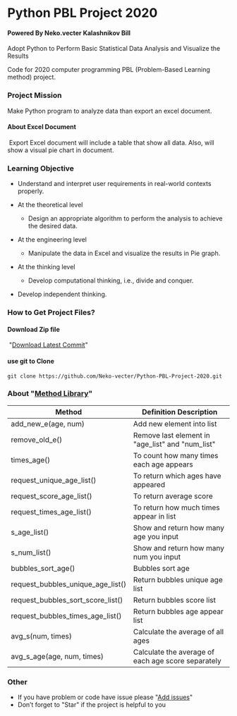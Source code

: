 # Python PBL Project 2020
#### Powered By Neko.vecter Kalashnikov Bill

Adopt Python to Perform Basic Statistical Data Analysis and Visualize the Results 

Code for 2020 computer programming PBL (Problem-Based Learning method) project.



### Project Mission 

Make Python program to analyze data than export an excel document.

#### 	About Excel Document

​		Export Excel document will include a table that show all data. Also, will show a visual pie chart in document.


### Learning Objective

- Understand and interpret user requirements in real-world contexts properly.

- At the theoretical level

  - Design an appropriate algorithm to perform the analysis to achieve the desired data. 

- At the engineering level

  - Manipulate the data in Excel and visualize the results in Pie graph.


- At the thinking level

  - Develop computational thinking, i.e., divide and conquer. 
- Develop independent thinking.



### How to Get Project Files?

#### Download Zip file
​	"[Download Latest Commit](https://github.com/Neko-vecter/Python-PBL-Project-2020/archive/refs/heads/main.zip)"

#### use git to Clone

```
git clone https://github.com/Neko-vecter/Python-PBL-Project-2020.git
```



### About "[Method Library](package_method/method_lib.py)"

Method | Definition Description 
-- | -- 
  add_new_e(age, num) | Add new element into list 
remove_old_e() | Remove last element in "age_list" and "num_list" 
  times_age() | To count how many times each age appears 
 request_unique_age_list() | To return which ages have appeared 
 request_score_age_list() | To return average score 
 request_times_age_list() | To return how much times appear in list 
 s_age_list() | Show and return how many age you input 
 s_num_list() | Show and return how many num you input 
 bubbles_sort_age() | Bubbles sort age 
 request_bubbles_unique_age_list() | Return bubbles unique age list 
 request_bubbles_sort_score_list() | Return bubbles score list 
 request_bubbles_times_age_list() | Return bubbles age appear list 
 avg_s(num, times) | Calculate the average of all ages 
 avg_s_age(age, num, times) | Calculate the average of each age score separately 



###  Other

- If you have problem or code have issue please "[Add issues](https://github.com/Neko-vecter/Python-PBL-Project-2020/issues)"
- Don’t forget to "Star" if the project is helpful to you